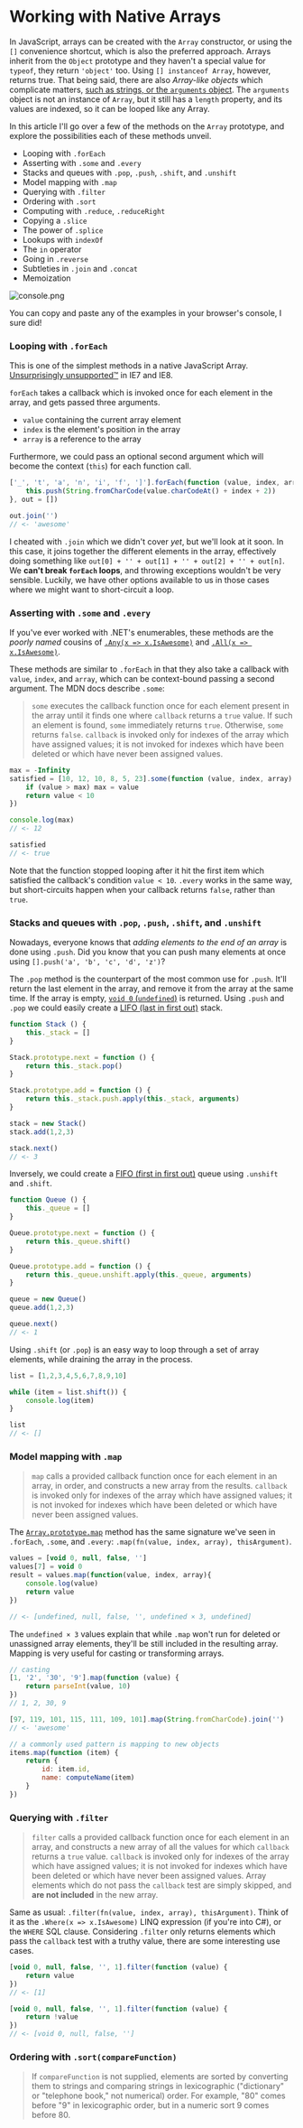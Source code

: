 # Working with Native Arrays

In JavaScript, arrays can be created with the `Array` constructor, or using the `[]` convenience shortcut, which is also the preferred approach. Arrays inherit from the `Object` prototype and they haven't a special value for `typeof`, they return `'object'` too. Using `[] instanceof Array`, however, returns true. That being said, there are also _Array-like objects_ which complicate matters, [such as strings, or the `arguments` object](https://developer.mozilla.org/en-US/docs/Web/JavaScript/Reference/Functions_and_function_scope/arguments "The arguments object - MDN"). The `arguments` object is not an instance of `Array`, but it still has a `length` property, and its values are indexed, so it can be looped like any Array.

In this article I'll go over a few of the methods on the `Array` prototype, and explore the possibilities each of these methods unveil.

- Looping with `.forEach`
- Asserting with `.some` and `.every`
- Stacks and queues with `.pop`, `.push`, `.shift`, and `.unshift`
- Model mapping with `.map`
- Querying with `.filter`
- Ordering with `.sort`
- Computing with `.reduce`, `.reduceRight`
- Copying a `.slice`
- The power of `.splice`
- Lookups with `indexOf`
- The `in` operator
- Going in `.reverse`
- Subtleties in `.join` and `.concat`
- Memoization

![console.png][1]

You can copy and paste any of the examples in your browser's console, I sure did!

### Looping with `.forEach`

This is one of the simplest methods in a native JavaScript Array. [Unsurprisingly unsupported™](http://kangax.github.io/es5-compat-table/#Array.prototype.forEach "ECMAScript 5 compatibility table") in IE7 and IE8.

`forEach` takes a callback which is invoked once for each element in the array, and gets passed three arguments.

- `value` containing the current array element
- `index` is the element's position in the array
- `array` is a reference to the array

Furthermore, we could pass an optional second argument which will become the context (`this`) for each function call.

```js
['_', 't', 'a', 'n', 'i', 'f', ']'].forEach(function (value, index, array) {
	this.push(String.fromCharCode(value.charCodeAt() + index + 2))
}, out = [])

out.join('')
// <- 'awesome'
```

I cheated with `.join` which we didn't cover _yet_, but we'll look at it soon. In this case, it joins together the different elements in the array, effectively doing something like `out[0] + '' + out[1] + '' + out[2] + '' + out[n]`. We **can't break `forEach` loops**, and throwing exceptions wouldn't be very sensible. Luckily, we have other options available to us in those cases where we might want to short-circuit a loop.

### Asserting with `.some` and `.every`

If you've ever worked with .NET's enumerables, these methods are the _poorly named_ cousins of [`.Any(x => x.IsAwesome)`](http://msdn.microsoft.com/en-us/library/bb534972(v=vs.110).aspx "IEnumerable.Any<TSource> in .NET 4.5") and [`.All(x => x.IsAwesome)`](http://msdn.microsoft.com/en-us/library/bb548541(v=vs.110).aspx "IEnumerable.All<TSource> in .NET 4.5").

These methods are similar to `.forEach` in that they also take a callback with `value`, `index`, and `array`, which can be context-bound passing a second argument. The MDN docs describe `.some`:

> `some` executes the callback function once for each element present in the array until it finds one where `callback` returns a `true` value. If such an element is found, `some` immediately returns `true`. Otherwise, `some` returns `false`. `callback` is invoked only for indexes of the array which have assigned values; it is not invoked for indexes which have been deleted or which have never been assigned values.

```js
max = -Infinity
satisfied = [10, 12, 10, 8, 5, 23].some(function (value, index, array) {
	if (value > max) max = value
	return value < 10
})

console.log(max)
// <- 12

satisfied
// <- true
```

Note that the function stopped looping after it hit the first item which satisfied the callback's condition `value < 10`. `.every` works in the same way, but short-circuits happen when your callback returns `false`, rather than `true`.

### Stacks and queues with `.pop`, `.push`, `.shift`, and `.unshift`

Nowadays, everyone knows that _adding elements to the end of an array_ is done using `.push`. Did you know that you can push many elements at once using `[].push('a', 'b', 'c', 'd', 'z')`?

The `.pop` method is the counterpart of the most common use for `.push`. It'll return the last element in the array, and remove it from the array at the same time. If the array is empty, [`void 0` (`undefined`)](http://stackoverflow.com/questions/7452341/what-does-void-0-mean "void operator - MDN") is returned. Using `.push` and `.pop` we could easily create a [LIFO (last in first out)](http://en.wikipedia.org/wiki/LIFO_(computing) "LIFO on Wikipedia") stack.

```js
function Stack () {
	this._stack = []
}

Stack.prototype.next = function () {
	return this._stack.pop()
}

Stack.prototype.add = function () {
	return this._stack.push.apply(this._stack, arguments)
}

stack = new Stack()
stack.add(1,2,3)

stack.next()
// <- 3
```

Inversely, we could create a [FIFO (first in first out)](http://en.wikipedia.org/wiki/FIFO "FIFO on Wikipedia") queue using `.unshift` and `.shift`.

```js
function Queue () {
	this._queue = []
}

Queue.prototype.next = function () {
	return this._queue.shift()
}

Queue.prototype.add = function () {
	return this._queue.unshift.apply(this._queue, arguments)
}

queue = new Queue()
queue.add(1,2,3)

queue.next()
// <- 1
```

Using `.shift` (or `.pop`) is an easy way to loop through a set of array elements, while draining the array in the process.

```js
list = [1,2,3,4,5,6,7,8,9,10]

while (item = list.shift()) {
	console.log(item)
}

list
// <- []
```

### Model mapping with `.map`

> `map` calls a provided callback function once for each element in an array, in order, and constructs a new array from the results. `callback` is invoked only for indexes of the array which have assigned values; it is not invoked for indexes which have been deleted or which have never been assigned values.

The [`Array.prototype.map`](https://developer.mozilla.org/en-US/docs/Web/JavaScript/Reference/Global_Objects/Array/map "Array.prototype.map - MDN") method has the same signature we've seen in `.forEach`, `.some`, and `.every`: `.map(fn(value, index, array), thisArgument)`.

```js
values = [void 0, null, false, '']
values[7] = void 0
result = values.map(function(value, index, array){
    console.log(value)
    return value
})

// <- [undefined, null, false, '', undefined × 3, undefined]
```

The `undefined × 3` values explain that while `.map` won't run for deleted or unassigned array elements, they'll be still included in the resulting array. Mapping is very useful for casting or transforming arrays.

```js
// casting
[1, '2', '30', '9'].map(function (value) {
	return parseInt(value, 10)
})
// 1, 2, 30, 9

[97, 119, 101, 115, 111, 109, 101].map(String.fromCharCode).join('')
// <- 'awesome'

// a commonly used pattern is mapping to new objects
items.map(function (item) {
	return {
		id: item.id,
		name: computeName(item)
	}
})
```

### Querying with `.filter`

> `filter` calls a provided callback function once for each element in an array, and constructs a new array of all the values for which `callback` returns a `true` value. `callback` is invoked only for indexes of the array which have assigned values; it is not invoked for indexes which have been deleted or which have never been assigned values. Array elements which do not pass the `callback` test are simply skipped, and **are not included** in the new array.

Same as usual: `.filter(fn(value, index, array), thisArgument)`. Think of it as the `.Where(x => x.IsAwesome)` LINQ expression (if you're into C#), or the `WHERE` SQL clause. Considering `.filter` only returns elements which pass the `callback` test with a truthy value, there are some interesting use cases.

```js
[void 0, null, false, '', 1].filter(function (value) {
	return value
})
// <- [1]

[void 0, null, false, '', 1].filter(function (value) {
	return !value
})
// <- [void 0, null, false, '']
```

### Ordering with `.sort(compareFunction)`

> If `compareFunction` is not supplied, elements are sorted by converting them to strings and comparing strings in lexicographic ("dictionary" or "telephone book," not numerical) order. For example, "80" comes before "9" in lexicographic order, but in a numeric sort 9 comes before 80.


  [1]: http://i.imgur.com/z0Hun2i.png

